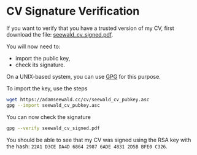 # CV Signature Verification

If you want to verify that you have a trusted version of my CV, first download the file: [seewald_cv_signed.pdf](https://adamseewald.cc/cv/seewald_cv_signed.pdf).

You will now need to:
- import the public key, 
- check its signature. 

On a UNIX-based system, you can use [GPG](https://www.gnupg.org/) for this purpose.

To import the key, use the steps
```bash
wget https://adamseewald.cc/cv/seewald_cv_pubkey.asc
gpg --import seewald_cv_pubkey.asc
```

You can now check the signature
```bash
gpg --verify seewald_cv_signed.pdf
```

You should be able to see that my CV was signed using the RSA key with the hash: ```22A1 D3CE DA4D 6864 2987 6ADE 4831 2D5B BFE0 C326```.

